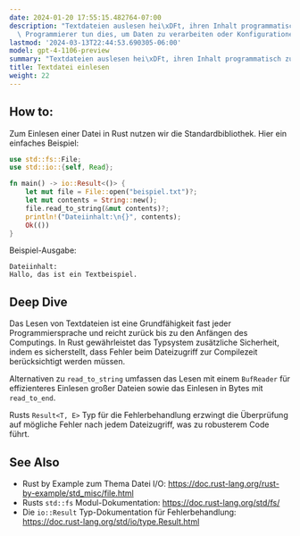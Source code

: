 ```yaml
---
date: 2024-01-20 17:55:15.482764-07:00
description: "Textdateien auslesen hei\xDFt, ihren Inhalt programmatisch zu erfassen.\
  \ Programmierer tun dies, um Daten zu verarbeiten oder Konfigurationen zu laden."
lastmod: '2024-03-13T22:44:53.690305-06:00'
model: gpt-4-1106-preview
summary: "Textdateien auslesen hei\xDFt, ihren Inhalt programmatisch zu erfassen."
title: Textdatei einlesen
weight: 22
---
```


## How to:
Zum Einlesen einer Datei in Rust nutzen wir die Standardbibliothek. Hier ein einfaches Beispiel:

```Rust
use std::fs::File;
use std::io::{self, Read};

fn main() -> io::Result<()> {
    let mut file = File::open("beispiel.txt")?;
    let mut contents = String::new();
    file.read_to_string(&mut contents)?;
    println!("Dateiinhalt:\n{}", contents);
    Ok(())
}
```
Beispiel-Ausgabe:

```
Dateiinhalt:
Hallo, das ist ein Textbeispiel.
```

## Deep Dive
Das Lesen von Textdateien ist eine Grundfähigkeit fast jeder Programmiersprache und reicht zurück bis zu den Anfängen des Computings. In Rust gewährleistet das Typsystem zusätzliche Sicherheit, indem es sicherstellt, dass Fehler beim Dateizugriff zur Compilezeit berücksichtigt werden müssen.

Alternativen zu `read_to_string` umfassen das Lesen mit einem `BufReader` für effizienteres Einlesen großer Dateien sowie das Einlesen in Bytes mit `read_to_end`.

Rusts `Result<T, E>` Typ für die Fehlerbehandlung erzwingt die Überprüfung auf mögliche Fehler nach jedem Dateizugriff, was zu robusterem Code führt.

## See Also
- Rust by Example zum Thema Datei I/O: https://doc.rust-lang.org/rust-by-example/std_misc/file.html
- Rusts `std::fs` Modul-Dokumentation: https://doc.rust-lang.org/std/fs/
- Die `io::Result` Typ-Dokumentation für Fehlerbehandlung: https://doc.rust-lang.org/std/io/type.Result.html
